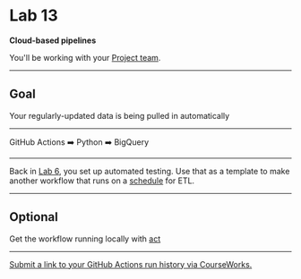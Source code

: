# Lab 13

**Cloud-based pipelines**

You'll be working with your [Project team](../docs/project_teams.csv).

---

## Goal

Your regularly-updated data is being pulled in automatically

---

GitHub Actions ➡️ Python ➡️ BigQuery

---

Back in [Lab 6](lab_06.md#steps), you set up automated testing. Use that as a template to make another workflow that runs on a [schedule](https://docs.github.com/en/actions/writing-workflows/choosing-when-your-workflow-runs/events-that-trigger-workflows#schedule) for ETL.

---

## Optional

Get the workflow running locally with [act](https://nektosact.com/)

---

[Submit a link to your GitHub Actions run history via CourseWorks.](https://courseworks2.columbia.edu/courses/210480/assignments)
